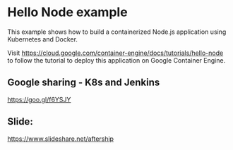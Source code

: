 # Hello Node example

This example shows how to build a containerized Node.js application using
Kubernetes and Docker.

Visit https://cloud.google.com/container-engine/docs/tutorials/hello-node
to follow the tutorial to deploy this application on Google Container Engine.

## Google sharing - K8s and Jenkins
https://goo.gl/f6YSJY

## Slide:
https://www.slideshare.net/aftership
